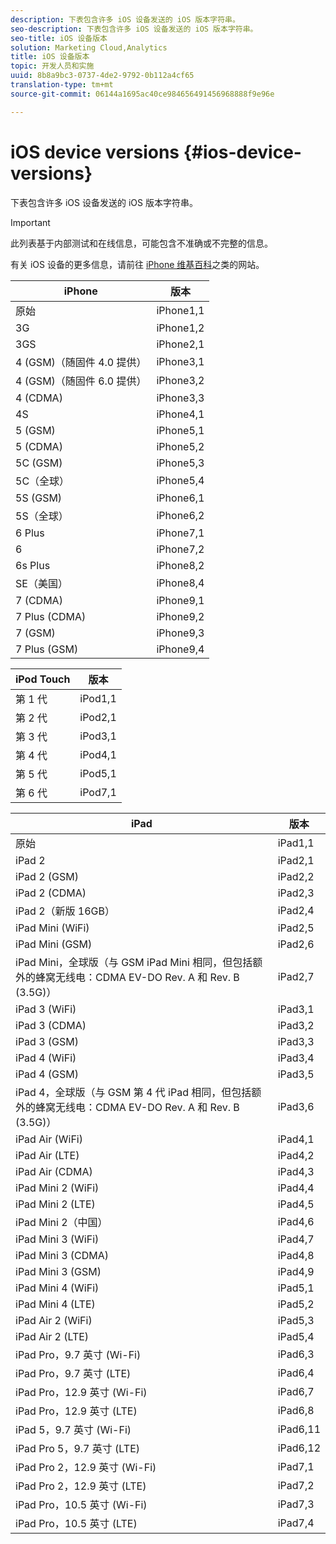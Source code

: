 ```yaml
---
description: 下表包含许多 iOS 设备发送的 iOS 版本字符串。
seo-description: 下表包含许多 iOS 设备发送的 iOS 版本字符串。
seo-title: iOS 设备版本
solution: Marketing Cloud,Analytics
title: iOS 设备版本
topic: 开发人员和实施
uuid: 8b8a9bc3-0737-4de2-9792-0b112a4cf65
translation-type: tm+mt
source-git-commit: 06144a1695ac40ce984656491456968888f9e96e

---
```



# iOS device versions {#ios-device-versions}

下表包含许多 iOS 设备发送的 iOS 版本字符串。

>[!IMPORTANT]
>
>此列表基于内部测试和在线信息，可能包含不准确或不完整的信息。

有关 iOS 设备的更多信息，请前往 [iPhone 维基百科](https://theiphonewiki.com/wiki/Models)之类的网站。

| **iPhone** | **版本** |
|---|---|
| 原始 | iPhone1,1 |
| 3G | iPhone1,2 |
| 3GS | iPhone2,1 |
| 4 (GSM)（随固件 4.0 提供） | iPhone3,1 |
| 4 (GSM)（随固件 6.0 提供） | iPhone3,2 |
| 4 (CDMA) | iPhone3,3 |
| 4S | iPhone4,1 |
| 5 (GSM) | iPhone5,1 |
| 5 (CDMA) | iPhone5,2 |
| 5C (GSM) | iPhone5,3 |
| 5C（全球） | iPhone5,4 |
| 5S (GSM) | iPhone6,1 |
| 5S（全球） | iPhone6,2 |
| 6 Plus | iPhone7,1 |
| 6 | iPhone7,2 |
| 6s Plus | iPhone8,2 |
| SE（美国） | iPhone8,4 |
| 7 (CDMA) | iPhone9,1 |
| 7 Plus (CDMA) | iPhone9,2 |
| 7 (GSM) | iPhone9,3 |
| 7 Plus (GSM) | iPhone9,4 |

| **iPod Touch** | **版本** |
|---|---|
| 第 1 代 | iPod1,1 |
| 第 2 代 | iPod2,1 |
| 第 3 代 | iPod3,1 |
| 第 4 代 | iPod4,1 |
| 第 5 代 | iPod5,1 |
| 第 6 代 | iPod7,1 |

| **iPad** | **版本** |
|---|---|
| 原始 | iPad1,1 |
| iPad 2 | iPad2,1 |
| iPad 2 (GSM) | iPad2,2 |
| iPad 2 (CDMA) | iPad2,3 |
| iPad 2（新版 16GB） | iPad2,4 |
| iPad Mini (WiFi) | iPad2,5 |
| iPad Mini (GSM) | iPad2,6 |
| iPad Mini，全球版（与 GSM iPad Mini 相同，但包括额外的蜂窝无线电：CDMA EV-DO Rev. A 和 Rev. B (3.5G)） | iPad2,7 |
| iPad 3 (WiFi) | iPad3,1 |
| iPad 3 (CDMA) | iPad3,2 |
| iPad 3 (GSM) | iPad3,3 |
| iPad 4 (WiFi) | iPad3,4 |
| iPad 4 (GSM) | iPad3,5 |
| iPad 4，全球版（与 GSM 第 4 代 iPad 相同，但包括额外的蜂窝无线电：CDMA EV-DO Rev. A 和 Rev. B (3.5G)） | iPad3,6 |
| iPad Air (WiFi) | iPad4,1 |
| iPad Air  (LTE) | iPad4,2 |
| iPad Air (CDMA) | iPad4,3 |
| iPad Mini 2 (WiFi) | iPad4,4 |
| iPad Mini 2 (LTE) | iPad4,5 |
| iPad Mini 2（中国） | iPad4,6 |
| iPad Mini 3 (WiFi) | iPad4,7 |
| iPad Mini 3 (CDMA) | iPad4,8 |
| iPad Mini 3 (GSM) | iPad4,9 |
| iPad Mini 4 (WiFi) | iPad5,1 |
| iPad Mini 4 (LTE) | iPad5,2 |
| iPad Air 2 (WiFi) | iPad5,3 |
| iPad Air 2 (LTE) | iPad5,4 |
| iPad Pro，9.7 英寸 (Wi-Fi) | iPad6,3 |
| iPad Pro，9.7 英寸 (LTE) | iPad6,4 |
| iPad Pro，12.9 英寸 (Wi-Fi) | iPad6,7 |
| iPad Pro，12.9 英寸 (LTE) | iPad6,8 |
| iPad 5，9.7 英寸 (Wi-Fi) | iPad6,11 |
| iPad Pro 5，9.7 英寸 (LTE) | iPad6,12 |
| iPad Pro 2，12.9 英寸 (Wi-Fi) | iPad7,1 |
| iPad Pro 2，12.9 英寸 (LTE) | iPad7,2 |
| iPad Pro，10.5 英寸 (Wi-Fi) | iPad7,3 |
| iPad Pro，10.5 英寸 (LTE) | iPad7,4 |

